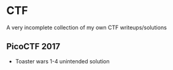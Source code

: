 # CTF

A very incomplete collection of my own CTF writeups/solutions

## PicoCTF 2017
- Toaster wars 1-4 unintended solution
